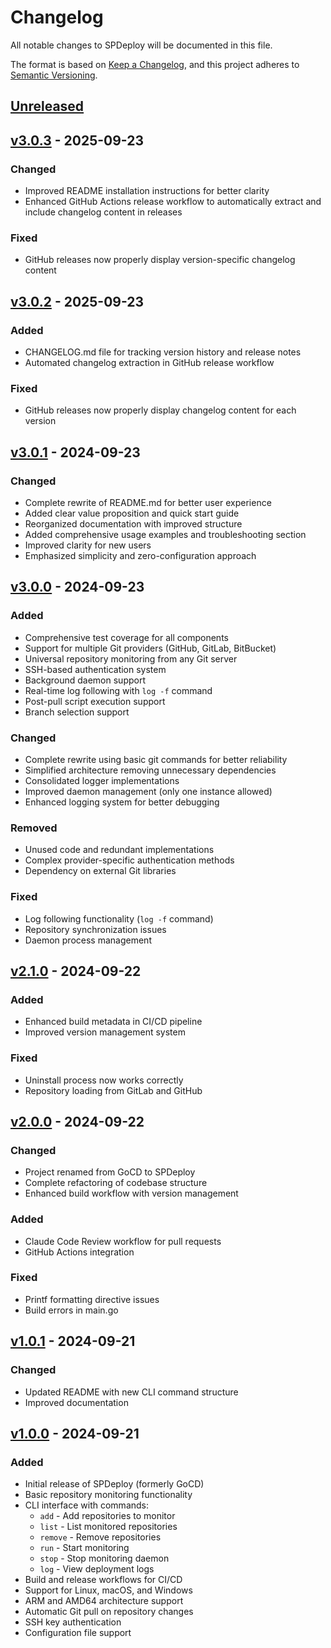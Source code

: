 # Changelog

All notable changes to SPDeploy will be documented in this file.

The format is based on [Keep a Changelog](https://keepachangelog.com/en/1.0.0/),
and this project adheres to [Semantic Versioning](https://semver.org/spec/v2.0.0.html).

## [Unreleased]

## [v3.0.3] - 2025-09-23

### Changed
- Improved README installation instructions for better clarity
- Enhanced GitHub Actions release workflow to automatically extract and include changelog content in releases

### Fixed
- GitHub releases now properly display version-specific changelog content

## [v3.0.2] - 2025-09-23

### Added
- CHANGELOG.md file for tracking version history and release notes
- Automated changelog extraction in GitHub release workflow

### Fixed
- GitHub releases now properly display changelog content for each version

## [v3.0.1] - 2024-09-23

### Changed
- Complete rewrite of README.md for better user experience
- Added clear value proposition and quick start guide
- Reorganized documentation with improved structure
- Added comprehensive usage examples and troubleshooting section
- Improved clarity for new users
- Emphasized simplicity and zero-configuration approach

## [v3.0.0] - 2024-09-23

### Added
- Comprehensive test coverage for all components
- Support for multiple Git providers (GitHub, GitLab, BitBucket)
- Universal repository monitoring from any Git server
- SSH-based authentication system
- Background daemon support
- Real-time log following with `log -f` command
- Post-pull script execution support
- Branch selection support

### Changed
- Complete rewrite using basic git commands for better reliability
- Simplified architecture removing unnecessary dependencies
- Consolidated logger implementations
- Improved daemon management (only one instance allowed)
- Enhanced logging system for better debugging

### Removed
- Unused code and redundant implementations
- Complex provider-specific authentication methods
- Dependency on external Git libraries

### Fixed
- Log following functionality (`log -f` command)
- Repository synchronization issues
- Daemon process management

## [v2.1.0] - 2024-09-22

### Added
- Enhanced build metadata in CI/CD pipeline
- Improved version management system

### Fixed
- Uninstall process now works correctly
- Repository loading from GitLab and GitHub

## [v2.0.0] - 2024-09-22

### Changed
- Project renamed from GoCD to SPDeploy
- Complete refactoring of codebase structure
- Enhanced build workflow with version management

### Added
- Claude Code Review workflow for pull requests
- GitHub Actions integration

### Fixed
- Printf formatting directive issues
- Build errors in main.go

## [v1.0.1] - 2024-09-21

### Changed
- Updated README with new CLI command structure
- Improved documentation

## [v1.0.0] - 2024-09-21

### Added
- Initial release of SPDeploy (formerly GoCD)
- Basic repository monitoring functionality
- CLI interface with commands:
  - `add` - Add repositories to monitor
  - `list` - List monitored repositories
  - `remove` - Remove repositories
  - `run` - Start monitoring
  - `stop` - Stop monitoring daemon
  - `log` - View deployment logs
- Build and release workflows for CI/CD
- Support for Linux, macOS, and Windows
- ARM and AMD64 architecture support
- Automatic Git pull on repository changes
- SSH key authentication
- Configuration file support

[Unreleased]: https://github.com/simonjcarr/spdeploy/compare/v3.0.3...HEAD
[v3.0.3]: https://github.com/simonjcarr/spdeploy/compare/v3.0.2...v3.0.3
[v3.0.2]: https://github.com/simonjcarr/spdeploy/compare/v3.0.1...v3.0.2
[v3.0.1]: https://github.com/simonjcarr/spdeploy/compare/v3.0.0...v3.0.1
[v3.0.0]: https://github.com/simonjcarr/spdeploy/compare/v2.1.0...v3.0.0
[v2.1.0]: https://github.com/simonjcarr/spdeploy/compare/v2.0.0...v2.1.0
[v2.0.0]: https://github.com/simonjcarr/spdeploy/compare/v1.0.1...v2.0.0
[v1.0.1]: https://github.com/simonjcarr/spdeploy/compare/v1.0.0...v1.0.1
[v1.0.0]: https://github.com/simonjcarr/spdeploy/releases/tag/v1.0.0